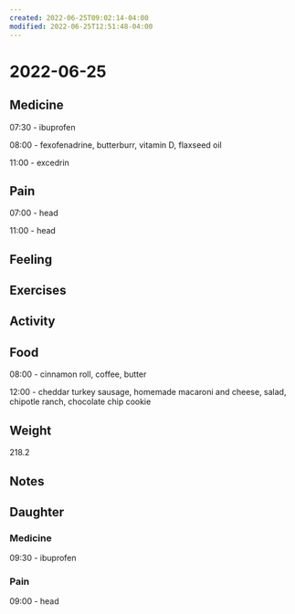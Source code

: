 ```yaml
---
created: 2022-06-25T09:02:14-04:00
modified: 2022-06-25T12:51:48-04:00
---
```


# 2022-06-25

## Medicine

07:30 - ibuprofen 

08:00 - fexofenadrine, butterburr, vitamin D, flaxseed oil 

11:00 - excedrin


## Pain

07:00 - head

11:00 - head


## Feeling


## Exercises


## Activity


## Food

08:00 - cinnamon roll, coffee, butter 

12:00 - cheddar turkey sausage, homemade macaroni and cheese, salad, chipotle ranch, chocolate chip cookie 


## Weight

218.2


## Notes


## Daughter

### Medicine

09:30 - ibuprofen 


### Pain

09:00 - head
